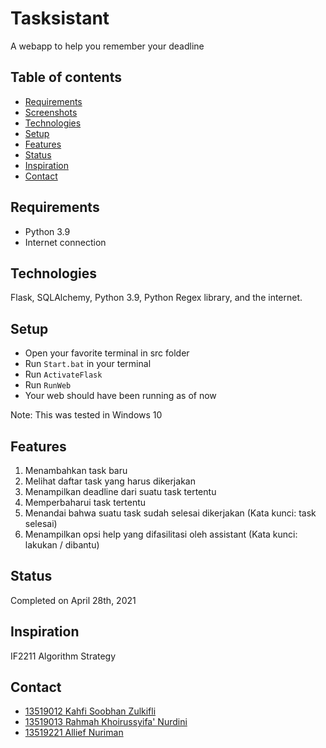# Tasksistant
A webapp to help you remember your deadline

## Table of contents
* [Requirements](#general-info)
* [Screenshots](#screenshots)
* [Technologies](#technologies)
* [Setup](#setup)
* [Features](#features)
* [Status](#status)
* [Inspiration](#inspiration)
* [Contact](#contact)

## Requirements
* Python 3.9
* Internet connection

## Technologies
Flask, SQLAlchemy, Python 3.9, Python Regex library, and the internet.

## Setup
* Open your favorite terminal in src folder
* Run ```Start.bat``` in your terminal
* Run ```ActivateFlask```
* Run ```RunWeb```
* Your web should have been running as of now

Note: This was tested in Windows 10

## Features
1. Menambahkan task baru
2. Melihat daftar task yang harus dikerjakan
3. Menampilkan deadline dari suatu task tertentu
4. Memperbaharui task tertentu
5. Menandai bahwa suatu task sudah selesai dikerjakan (Kata kunci: task <nomor> selesai)
6. Menampilkan opsi help yang difasilitasi oleh assistant (Kata kunci: lakukan / dibantu)

## Status
Completed on April 28th, 2021

## Inspiration
IF2211 Algorithm Strategy

## Contact
* [13519012 Kahfi Soobhan Zulkifli](13519012@std.stei.itb.ac.id)
* [13519013 Rahmah Khoirussyifa' Nurdini](13519013@std.stei.itb.ac.id)
* [13519221 Allief Nuriman](13519221@std.stei.itb.ac.id)
